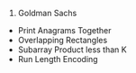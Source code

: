 
1. Goldman Sachs
- Print Anagrams Together
- Overlapping Rectangles
- Subarray Product less than K
- Run Length Encoding
